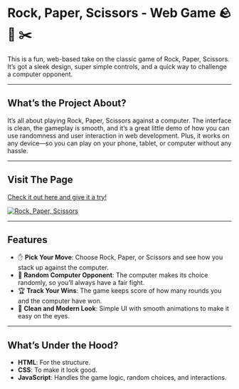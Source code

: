 # Rock, Paper, Scissors - Web Game 🪨 📄 ✂️

This is a fun, web-based take on the classic game of Rock, Paper, Scissors. It’s got a sleek design, super simple controls, and a quick way to challenge a computer opponent.

---

## What’s the Project About?  
It’s all about playing Rock, Paper, Scissors against a computer. The interface is clean, the gameplay is smooth, and it’s a great little demo of how you can use randomness and user interaction in web development. Plus, it works on any device—so you can play on your phone, tablet, or computer without any hassle.

---

## Visit The Page
[Check it out here and give it a try!](https://fabianherr.github.io/Rock-Paper-Scissors/)

[![Rock, Paper, Scissors](https://fabianherr.github.io/Rock-Paper-Scissors/Rock-Paper-Scissors.png)](https://fabianherr.github.io/Rock-Paper-Scissors/)

---

## Features  
- ✋ **Pick Your Move**: Choose Rock, Paper, or Scissors and see how you stack up against the computer.  
- 🤖 **Random Computer Opponent**: The computer makes its choice randomly, so you’ll always have a fair fight.  
- 🏆 **Track Your Wins**: The game keeps score of how many rounds you and the computer have won.  
- 🎨 **Clean and Modern Look**: Simple UI with smooth animations to make it easy on the eyes.

---

## What’s Under the Hood?  
- **HTML**: For the structure.  
- **CSS**: To make it look good.  
- **JavaScript**: Handles the game logic, random choices, and interactions.



